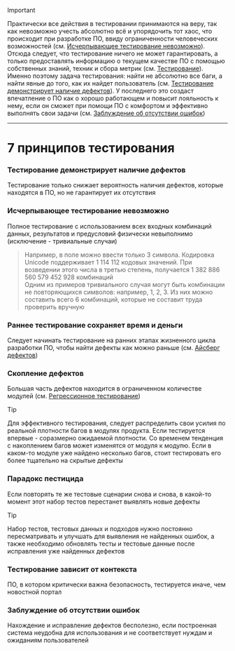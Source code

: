 > [!IMPORTANT]
> Практически все действия в тестировании принимаются на веру, так как невозможно учесть абсолютно всё и упорядочить тот хаос, что происходит при разработке ПО, ввиду ограниченности человеческих возможностей (см. [Исчерпывающее тестирование невозможно](/Testing/Theory/7%20Principles%20Of%20Testing.md#%D0%B8%D1%81%D1%87%D0%B5%D1%80%D0%BF%D1%8B%D0%B2%D0%B0%D1%8E%D1%89%D0%B5%D0%B5-%D1%82%D0%B5%D1%81%D1%82%D0%B8%D1%80%D0%BE%D0%B2%D0%B0%D0%BD%D0%B8%D0%B5-%D0%BD%D0%B5%D0%B2%D0%BE%D0%B7%D0%BC%D0%BE%D0%B6%D0%BD%D0%BE)). Отсюда следует, что тестирование ничего не может гарантировать, а только предоставлять информацию о текущем качестве ПО с помощью собственных знаний, техник и сбора метрик (см. [Тестирование](/Testing/Theory/Terminology.md#%D1%82%D0%B5%D1%81%D1%82%D0%B8%D1%80%D0%BE%D0%B2%D0%B0%D0%BD%D0%B8%D0%B5)). Именно поэтому задача тестирования: найти не абсолютно все баги, а найти явные до того, как их найдет пользователь (см. [Тестирование демонстрирует наличие дефектов](/Testing/Theory/7%20Principles%20Of%20Testing.md#%D1%82%D0%B5%D1%81%D1%82%D0%B8%D1%80%D0%BE%D0%B2%D0%B0%D0%BD%D0%B8%D0%B5-%D0%B4%D0%B5%D0%BC%D0%BE%D0%BD%D1%81%D1%82%D1%80%D0%B8%D1%80%D1%83%D0%B5%D1%82-%D0%BD%D0%B0%D0%BB%D0%B8%D1%87%D0%B8%D0%B5-%D0%B4%D0%B5%D1%84%D0%B5%D0%BA%D1%82%D0%BE%D0%B2)). У последнего это создаст впечатление о ПО как о хорошо работающем и повысит лояльность к нему, если он сможет при помощи ПО с комфортом и эффективно выполнять свои задачи (см. [Заблуждение об отсутствии ошибок](/Testing/Theory/7%20Principles%20Of%20Testing.md#%D0%B7%D0%B0%D0%B1%D0%BB%D1%83%D0%B6%D0%B4%D0%B5%D0%BD%D0%B8%D0%B5-%D0%BE%D0%B1-%D0%BE%D1%82%D1%81%D1%83%D1%82%D1%81%D1%82%D0%B2%D0%B8%D0%B8-%D0%BE%D1%88%D0%B8%D0%B1%D0%BE%D0%BA))

---

# 7 принципов тестирования

### Тестирование демонстрирует наличие дефектов
Тестирование только снижает вероятность наличия дефектов, которые находятся в ПО, но не гарантирует их отсутствия

### Исчерпывающее тестирование невозможно
Полное тестирование с использованием всех входных комбинаций данных, результатов и предусловий физически невыполнимо (исключение - тривиальные случаи)
> Например, в поле можно ввести только 3 символа. Кодировка Unicode поддерживает 1 114 112 кодовых значений. При возведении этого числа в третью степень, получается 1 382 886 560 579 452 928 комбинаций\
> Одним из примеров тривиального случая могут быть комбинации не повторяющихся символов: например, 1, 2, 3. Из них можно составить всего 6 комбинаций, которые не составит труда проверить вручную

### Раннее тестирование сохраняет время и деньги
Следует начинать тестирование на ранних этапах жизненного цикла разработки ПО, чтобы найти дефекты как можно раньше (см. [Айсберг дефектов](/Testing/Theory/Iceberg%20Of%20Defects.md))

### Скопление дефектов
Большая часть дефектов находится в ограниченном количестве модулей (см. [Регрессионное тестирование](/Testing/Theory/Types%20Of%20Testing.md#%D1%80%D0%B5%D0%B3%D1%80%D0%B5%D1%81%D1%81%D0%B8%D0%BE%D0%BD%D0%BD%D0%BE%D0%B5-%D1%82%D0%B5%D1%81%D1%82%D0%B8%D1%80%D0%BE%D0%B2%D0%B0%D0%BD%D0%B8%D0%B5-regression-testing))
> [!TIP]
> Для эффективного тестирования, следует распределить свои усилия по реальной плотности багов в модулях продукта. Eсли тестируется впервые - соразмерно ожидаемой плотности. Со временем тенденция с накоплением багов может изменятся от модуля к модулю. Если в каком-то модуле уже найдено несколько багов, стоит тестировать его более тщательно на скрытые дефекты

### Парадокс пестицида
Если повторять те же тестовые сценарии снова и снова, в какой-то момент этот набор тестов перестанет выявлять новые дефекты
> [!TIP]
> Набор тестов, тестовых данных и подходов нужно постоянно пересматривать и улучшать для выявления не найденных ошибок, а также необходимо обновлять тесты и тестовые данные после исправления уже найденных дефектов

### Тестирование зависит от контекста
ПО, в котором критически важна безопасность, тестируется иначе, чем новостной портал

### Заблуждение об отсутствии ошибок
Нахождение и исправление дефектов бесполезно, если построенная система неудобна для использования и не соответствует нуждам и ожиданиям пользователей